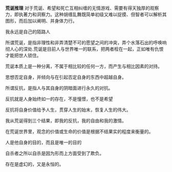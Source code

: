 **荒诞推理**
对于荒诞、希望和死亡互相纠缠的无情游戏、需要有得天独厚的观察力，即执著力和洞察力。这种胡缠乱舞既简单初级又难以捉摸、但智者可以解析其图形，而后加以阐明、并身体力行。

我永远是自己的陌路人

所谓荒诞，是指非理性和非弄清楚不可的愿望之间的冲突，弄个水落石出的呼唤响彻人心的深处.荒诞是目前人与世界唯一的联系，把两者栓在一起，正如唯有仇恨才能把世人锁住。

荒诞本质上是一种分离，不属于相比较的任何一方，而产生与相比因素的对持。

思想否定自身，并倾向与在引起否定自身的东西中超越自身。

所谓反抗，是指人与其自身的阴暗面进行永久的对抗。

反抗就是人身始终如一的存在，不是憧憬，也不是希望

反抗将自身价值给予人生，贯穿人生的始末，恢复人生的伟大。

我从荒诞得到三个结果，即我的反抗，我的自由和我的激情。

在荒诞世界里，观念的价值或生命的价值是根据不结果实的程度来衡量的。

人是他自身的目的，而且是唯一的目的

自杀者之所以自杀是因为形而上方面受到了欺负。

存在是虚幻的，又是永恒的。